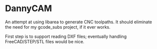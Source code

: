 # DannyCAM
An attempt at using libarea to generate CNC toolpaths. It should eliminate the need for my gcode_subs project, if it ever works.

First step is to support reading DXF files; eventually handling FreeCAD/STEP/STL files would be nice.
